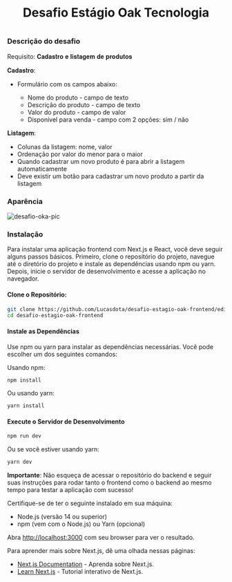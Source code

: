 <h1 align="center">
  Desafio Estágio Oak Tecnologia
<h1/>

### Descrição do desafio
Requisito: 𝐂𝐚𝐝𝐚𝐬𝐭𝐫𝐨 𝐞 𝐥𝐢𝐬𝐭𝐚𝐠𝐞𝐦 𝐝𝐞 𝐩𝐫𝐨𝐝𝐮𝐭𝐨𝐬

𝐂𝐚𝐝𝐚𝐬𝐭𝐫𝐨:

- Formulário com os campos abaixo:

  - Nome do produto - campo de texto
  - Descrição do produto - campo de texto
  - Valor do produto - campo de valor
  - Disponível para venda - campo com 2 opções: sim / não

𝐋𝐢𝐬𝐭𝐚𝐠𝐞𝐦:

- Colunas da listagem: nome, valor
- Ordenação por valor do menor para o maior
- Quando cadastrar um novo produto é para abrir a listagem automaticamente
- Deve existir um botão para cadastrar um novo produto a partir da listagem

### Aparência
![desafio-oka-pic](https://github.com/user-attachments/assets/37d47214-fd1e-40c7-b90c-0c83db33b50c)

### Instalação

Para instalar uma aplicação frontend com Next.js e React, você deve seguir alguns passos básicos. Primeiro, clone o repositório do projeto, navegue até o diretório do projeto e instale as dependências usando npm ou yarn. Depois, inicie o servidor de desenvolvimento e acesse a aplicação no navegador.

#### Clone o Repositório:
```bash
git clone https://github.com/Lucasdota/desafio-estagio-oak-frontend/edit/master/README.md
cd desafio-estagio-oak-frontend
```

#### Instale as Dependências 
Use npm ou yarn para instalar as dependências necessárias. 
Você pode escolher um dos seguintes comandos:

Usando npm:

```bash
npm install
```

Ou usando yarn:
```bash
yarn install
```

#### Execute o Servidor de Desenvolvimento
```bash
npm run dev
```

Ou se você estiver usando yarn:
```bash
yarn dev
```

**Importante**: Não esqueça de acessar o repositório do backend e seguir suas instruções para rodar tanto o frontend como o backend ao mesmo tempo para testar a aplicação com sucesso!

Certifique-se de ter o seguinte instalado em sua máquina:

- Node.js (versão 14 ou superior)
- npm (vem com o Node.js) ou Yarn (opcional)

Abra [http://localhost:3000](http://localhost:3000) com seu browser para ver o resultado.

Para aprender mais sobre Next.js, dê uma olhada nessas páginas:

- [Next.js Documentation](https://nextjs.org/docs) - Aprenda sobre Next.js.
- [Learn Next.js](https://nextjs.org/learn) - Tutorial interativo de Next.js.

